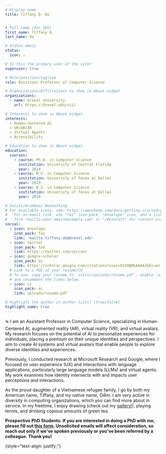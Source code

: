 ```yaml
---
# Display name
title: Tiffany D. Do


# Full name (for SEO)
first_name: Tiffany D.
last_name: Do

# Status emoji
status:
  icon: ☕️

# Is this the primary user of the site?
superuser: true

# Role/position/tagline
role: Assistant Professor of Computer Science

# Organizations/Affiliations to show in About widget
organizations:
  - name: Drexel University
    url: https://drexel.edu/cci/

# Interests to show in About widget
interests:
  - Human-Centered AI
  - VR/AR/XR
  - Virtual Agents
  - Accessibility

# Education to show in About widget
education:
  courses:
    - course: Ph.D. in Computer Science
      institution: University of Central Florida
      year: 2024
    - course: M.S. in Computer Science
      institution: University of Texas at Dallas
      year: 2019
    - course: B.S. in Computer Science
      institution: University of Texas at Dallas
      year: 2018

# Social/Academic Networking
# For available icons, see: https://wowchemy.com/docs/getting-started/page-builder/#icons
#   For an email link, use "fas" icon pack, "envelope" icon, and a link in the
#   form "mailto:your-email@example.com" or "/#contact" for contact widget.
social:
  - icon: envelope
    icon_pack: fas
    link: 'mailto:tiffany.do@drexel.edu'
  - icon: twitter
    icon_pack: fab
    link: https://twitter.com/zyrcant
  - icon: google-scholar
    icon_pack: ai
    link: https://scholar.google.com/citations?user=91XQQMkAAAAJ&hl=en
  # Link to a PDF of your resume/CV.
  # To use: copy your resume to `static/uploads/resume.pdf`, enable `ai` icons in `params.yaml`,
  # and uncomment the lines below.
  - icon: cv
    icon_pack: ai
    link: uploads/resume.pdf

# Highlight the author in author lists? (true/false)
highlight_name: true
---
```

☕️ I am an Assistant Professor in Computer Science, specializing in Human-Centered AI, augmented reality (AR), virtual reality (VR), and virtual avatars. My research focuses on the potential of AI to personalize experiences for individuals, placing a premium on their unique identities and perspectives. I aim to create AI systems and virtual avatars that enable people to explore diverse identities and experiences.

Previously, I conducted research at Microsoft Research and Google, where I focused on user experience (UX) and interactions with language applications, particularly large language models (LLMs) and virtual agents. My work examines how identity intersects with and impacts user perceptions and interactions.

As the proud daughter of a Vietnamese refugee family, I go by both my American name, Tiffany, and my native name, Diễm. I am very active in diversity in computing organizations, which you can find more about in service. In my freetime, I enjoy drawing (check out my [gallery!](https://zyrcant.artstation.com/)), playing tennis, and drinking copious amounts of green tea.

**Prospective PhD Students: If you are interested in doing a PhD with me, please fill out [this form](https://forms.gle/2K3dUia3mxt52hQ57). Unsolicited emails will affect consideration, so reach out only if we've spoken previously or you've been referred by a colleague. Thank you!**

{style="text-align: justify;"}
